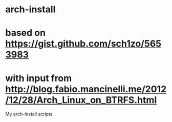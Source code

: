arch-install
============
# based on https://gist.github.com/sch1zo/5653983
# with input from http://blog.fabio.mancinelli.me/2012/12/28/Arch_Linux_on_BTRFS.html

My arch-install scripts

